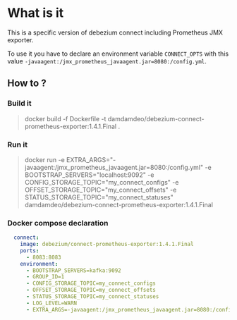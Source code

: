 # What is it

This is a specific version of debezium connect including Prometheus JMX exporter.

To use it you have to declare an environment variable `CONNECT_OPTS` with this value `-javaagent:/jmx_prometheus_javaagent.jar=8080:/config.yml`.

## How to ?

### Build it

> docker build -f Dockerfile -t damdamdeo/debezium-connect-prometheus-exporter:1.4.1.Final .

### Run it

> docker run -e EXTRA_ARGS="-javaagent:/jmx_prometheus_javaagent.jar=8080:/config.yml" -e BOOTSTRAP_SERVERS="localhost:9092" -e CONFIG_STORAGE_TOPIC="my_connect_configs" -e OFFSET_STORAGE_TOPIC="my_connect_offsets" -e STATUS_STORAGE_TOPIC="my_connect_statuses" damdamdeo/debezium-connect-prometheus-exporter:1.4.1.Final

### Docker compose declaration

```yaml
  connect:
    image: debezium/connect-prometheus-exporter:1.4.1.Final
    ports:
      - 8083:8083
    environment:
      - BOOTSTRAP_SERVERS=kafka:9092
      - GROUP_ID=1
      - CONFIG_STORAGE_TOPIC=my_connect_configs
      - OFFSET_STORAGE_TOPIC=my_connect_offsets
      - STATUS_STORAGE_TOPIC=my_connect_statuses
      - LOG_LEVEL=WARN
      - EXTRA_ARGS=-javaagent:/jmx_prometheus_javaagent.jar=8080:/config.yml
```